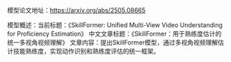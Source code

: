 模型论文地址：https://arxiv.org/abs/2505.08665

模型概述：当前标题：《SkillFormer: Unified Multi-View Video Understanding for Proficiency Estimation》
中文文章标题：《SkillFormer：用于熟练度估计的统一多视角视频理解》
文章内容：提出SkillFormer模型，通过多视角视频理解估计技能熟练度，实现动作识别和熟练度评估的统一框架。
